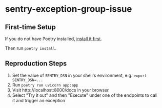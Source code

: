 # sentry-exception-group-issue

## First-time Setup

If you do not have Poetry installed, [install it first](https://python-poetry.org/docs/#installation).

Then run `poetry install`.

## Reproduction Steps

1. Set the value of `SENTRY_DSN` in your shell's environment, e.g. `export SENTRY_DSN=...`
2. Run `poetry run uvicorn app:app`
3. Visit http://localhost:8000/docs in your browser
4. Select "Try it out" and then "Execute" under one of the endpoints to call it and trigger an exception
